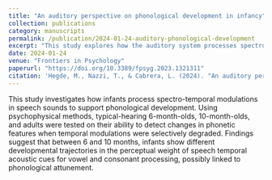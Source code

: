 ```yaml
---
title: "An auditory perspective on phonological development in infancy"
collection: publications
category: manuscripts
permalink: /publication/2024-01-24-auditory-phonological-development
excerpt: "This study explores how the auditory system processes spectro-temporal modulations in speech to support phonological development during infancy."
date: 2024-01-24
venue: "Frontiers in Psychology"
paperurl: "https://doi.org/10.3389/fpsyg.2023.1321311"
citation: 'Hegde, M., Nazzi, T., & Cabrera, L. (2024). "An auditory perspective on phonological development in infancy." <i>Frontiers in Psychology</i>, 14, 1321311. doi: 10.3389/fpsyg.2023.1321311'
---
```


This study investigates how infants process spectro-temporal modulations in speech sounds to support phonological development. Using psychophysical methods, typical-hearing 6-month-olds, 10-month-olds, and adults were tested on their ability to detect changes in phonetic features when temporal modulations were selectively degraded. Findings suggest that between 6 and 10 months, infants show different developmental trajectories in the perceptual weight of speech temporal acoustic cues for vowel and consonant processing, possibly linked to phonological attunement.
